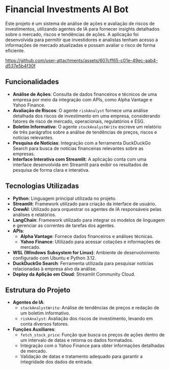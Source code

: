 # Financial Investments AI Bot

Este projeto é um sistema de análise de ações e avaliação de riscos de investimentos, utilizando agentes de IA para fornecer insights detalhados sobre o mercado, riscos e tendências de ações. A aplicação foi desenvolvida para permitir que investidores e analistas tenham acesso a informações de mercado atualizadas e possam avaliar o risco de forma eficiente.


https://github.com/user-attachments/assets/607cff65-c01e-49ec-aab4-d537e5b4f30f



## Funcionalidades

- **Análise de Ações**: Consulta de dados financeiros e técnicos de uma empresa por meio da integração com APIs, como Alpha Vantage e Yahoo Finance.
- **Avaliação de Riscos**: O agente `riskAnalyst` fornece uma análise detalhada dos riscos de investimento em uma empresa, considerando fatores de risco de mercado, operacionais, regulatórios e ESG.
- **Boletim Informativo**: O agente `stockAnalystWrite` escreve um relatório de três parágrafos sobre a análise de tendências de preços, riscos e notícias relevantes.
- **Pesquisa de Notícias**: Integração com a ferramenta DuckDuckGo Search para busca de notícias financeiras relevantes sobre as empresas.
- **Interface Interativa com Streamlit**: A aplicação conta com uma interface desenvolvida em Streamlit para exibir os resultados de pesquisa de forma clara e interativa.

## Tecnologias Utilizadas

- **Python**: Linguagem principal utilizada no projeto.
- **Streamlit**: Framework utilizado para criação da interface de usuário.
- **CrewAI**: Utilizado para orquestrar os agentes de IA responsáveis pelas análises e relatórios.
- **LangChain**: Framework utilizado para integrar os modelos de linguagem e gerenciar as correntes de tarefas dos agentes.
- **APIs**:
  - **Alpha Vantage**: Fornece dados financeiros e análises técnicas.
  - **Yahoo Finance**: Utilizado para acessar cotações e informações de mercado.
- **WSL (Windows Subsystem for Linux)**: Ambiente de desenvolvimento configurado com Ubuntu e Python 3.12.
- **DuckDuckGo Search**: Ferramenta utilizada para pesquisar notícias relacionadas à empresa alvo da análise.
- **Deploy da Aplição em Cloud**: Streamlit Community Cloud.

## Estrutura do Projeto

- **Agentes de IA**:
  - `stockAnalystWrite`: Análise de tendências de preços e redação de um boletim informativo.
  - `riskAnalyst`: Avaliação dos riscos de investimento, levando em conta diversos fatores.
- **Funções Auxiliares**:
  - `fetch_stock_price`: Função que busca os preços de ações dentro de um intervalo de datas e retorna os dados formatados.
  - Integração com o Yahoo Finance para obter informações detalhadas de mercado.
  - Validação de datas e tratamento adequado para garantir a integridade dos dados de entrada.
